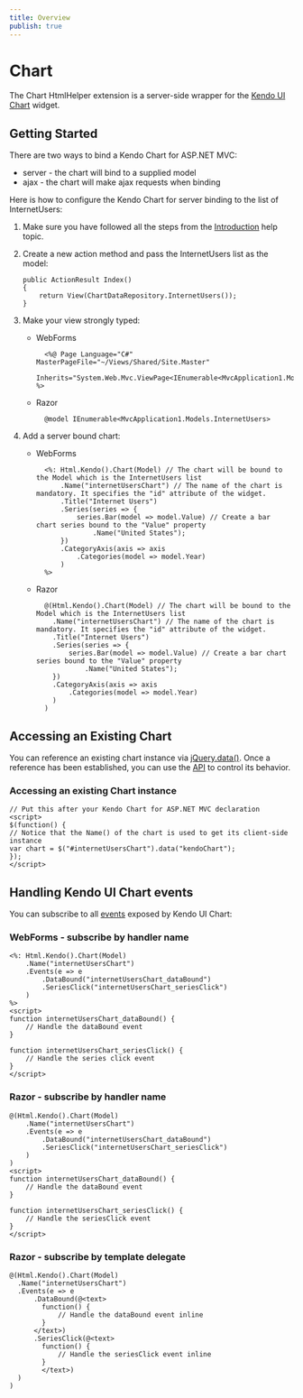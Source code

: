```yaml
---
title: Overview
publish: true
---
```


# Chart

The Chart HtmlHelper extension is a server-side wrapper for the [Kendo UI Chart](http://www.kendoui.com/documentation/dataviz/chart/overview.aspx) widget.

## Getting Started

There are two ways to bind a Kendo Chart for ASP.NET MVC:

*   server - the chart will bind to a supplied model
*   ajax - the chart will make ajax requests when binding

Here is how to configure the Kendo Chart for server binding to the list of InternetUsers:

1.  Make sure you have followed all the steps from the [Introduction](http://www.kendoui.com/documentation/asp-net-mvc/introduction.aspx) help topic.

2.  Create a new action method and pass the InternetUsers list as the model:

        public ActionResult Index()
        {
            return View(ChartDataRepository.InternetUsers());
        }
3.  Make your view strongly typed:
    - WebForms

            <%@ Page Language="C#" MasterPageFile="~/Views/Shared/Site.Master"
               Inherits="System.Web.Mvc.ViewPage<IEnumerable<MvcApplication1.Models.InternetUsers>>" %>
    - Razor

            @model IEnumerable<MvcApplication1.Models.InternetUsers>
4.  Add a server bound chart:
    - WebForms

            <%: Html.Kendo().Chart(Model) // The chart will be bound to the Model which is the InternetUsers list
                .Name("internetUsersChart") // The name of the chart is mandatory. It specifies the "id" attribute of the widget.
                .Title("Internet Users")
                .Series(series => {
                    series.Bar(model => model.Value) // Create a bar chart series bound to the "Value" property
                        .Name("United States");
                })
                .CategoryAxis(axis => axis
                    .Categories(model => model.Year)
                )
            %>
    - Razor

            @(Html.Kendo().Chart(Model) // The chart will be bound to the Model which is the InternetUsers list
              .Name("internetUsersChart") // The name of the chart is mandatory. It specifies the "id" attribute of the widget.
              .Title("Internet Users")
              .Series(series => {
                  series.Bar(model => model.Value) // Create a bar chart series bound to the "Value" property
                      .Name("United States");
              })
              .CategoryAxis(axis => axis
                  .Categories(model => model.Year)
              )
            )

## Accessing an Existing Chart

You can reference an existing chart instance via [jQuery.data()](http://api.jquery.com/jQuery.data/).
Once a reference has been established, you can use the [API](http://www.kendoui.com/documentation/dataviz/chart/methods.aspx) to control its behavior.

### Accessing an existing Chart instance

    // Put this after your Kendo Chart for ASP.NET MVC declaration
    <script>
    $(function() {
    // Notice that the Name() of the chart is used to get its client-side instance
    var chart = $("#internetUsersChart").data("kendoChart");
    });
    </script>

## Handling Kendo UI Chart events

You can subscribe to all [events](http://www.kendoui.com/documentation/dataviz/chart/events.aspx) exposed by Kendo UI Chart:


### WebForms - subscribe by handler name

    <%: Html.Kendo().Chart(Model)
        .Name("internetUsersChart")
        .Events(e => e
            .DataBound("internetUsersChart_dataBound")
            .SeriesClick("internetUsersChart_seriesClick")
        )
    %>
    <script>
    function internetUsersChart_dataBound() {
        // Handle the dataBound event
    }

    function internetUsersChart_seriesClick() {
        // Handle the series click event
    }
    </script>


### Razor - subscribe by handler name

    @(Html.Kendo().Chart(Model)
        .Name("internetUsersChart")
        .Events(e => e
            .DataBound("internetUsersChart_dataBound")
            .SeriesClick("internetUsersChart_seriesClick")
        )
    )
    <script>
    function internetUsersChart_dataBound() {
        // Handle the dataBound event
    }

    function internetUsersChart_seriesClick() {
        // Handle the seriesClick event
    }
    </script>


### Razor - subscribe by template delegate

    @(Html.Kendo().Chart(Model)
      .Name("internetUsersChart")
      .Events(e => e
          .DataBound(@<text>
            function() {
                // Handle the dataBound event inline
            }
          </text>)
          .SeriesClick(@<text>
            function() {
                // Handle the seriesClick event inline
            }
            </text>)
      )
    )


